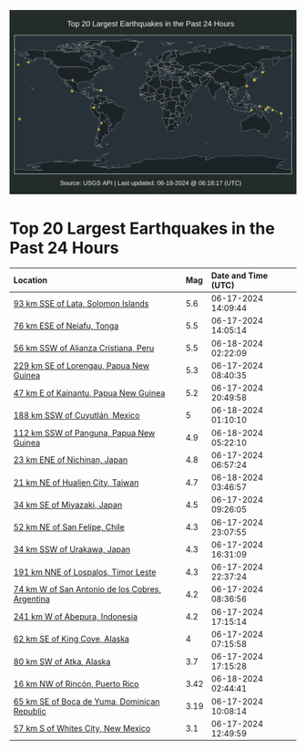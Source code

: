 ![Map](./map.png)

# Top 20 Largest Earthquakes in the Past 24 Hours

| Location | Mag | Date and Time (UTC) |
|:---|:---|:---|
| [93 km SSE of Lata, Solomon Islands](https://earthquake.usgs.gov/earthquakes/eventpage/us7000mt0h) | 5.6 | 06-17-2024 14:09:44 |
| [76 km ESE of Neiafu, Tonga](https://earthquake.usgs.gov/earthquakes/eventpage/us7000mt0e) | 5.5 | 06-17-2024 14:05:14 |
| [56 km SSW of Alianza Cristiana, Peru](https://earthquake.usgs.gov/earthquakes/eventpage/us7000mt41) | 5.5 | 06-18-2024 02:22:09 |
| [229 km SE of Lorengau, Papua New Guinea](https://earthquake.usgs.gov/earthquakes/eventpage/us7000msyi) | 5.3 | 06-17-2024 08:40:35 |
| [47 km E of Kainantu, Papua New Guinea](https://earthquake.usgs.gov/earthquakes/eventpage/us7000mt2v) | 5.2 | 06-17-2024 20:49:58 |
| [188 km SSW of Cuyutlán, Mexico](https://earthquake.usgs.gov/earthquakes/eventpage/us7000mt3p) | 5 | 06-18-2024 01:10:10 |
| [112 km SSW of Panguna, Papua New Guinea](https://earthquake.usgs.gov/earthquakes/eventpage/us7000mt4d) | 4.9 | 06-18-2024 05:22:10 |
| [23 km ENE of Nichinan, Japan](https://earthquake.usgs.gov/earthquakes/eventpage/us7000msy5) | 4.8 | 06-17-2024 06:57:24 |
| [21 km NE of Hualien City, Taiwan](https://earthquake.usgs.gov/earthquakes/eventpage/us7000mt4b) | 4.7 | 06-18-2024 03:46:57 |
| [34 km SE of Miyazaki, Japan](https://earthquake.usgs.gov/earthquakes/eventpage/us7000msyr) | 4.5 | 06-17-2024 09:26:05 |
| [52 km NE of San Felipe, Chile](https://earthquake.usgs.gov/earthquakes/eventpage/us7000mt3g) | 4.3 | 06-17-2024 23:07:55 |
| [34 km SSW of Urakawa, Japan](https://earthquake.usgs.gov/earthquakes/eventpage/us7000mt1f) | 4.3 | 06-17-2024 16:31:09 |
| [191 km NNE of Lospalos, Timor Leste](https://earthquake.usgs.gov/earthquakes/eventpage/us7000mt39) | 4.3 | 06-17-2024 22:37:24 |
| [74 km W of San Antonio de los Cobres, Argentina](https://earthquake.usgs.gov/earthquakes/eventpage/us7000msyg) | 4.2 | 06-17-2024 08:36:56 |
| [241 km W of Abepura, Indonesia](https://earthquake.usgs.gov/earthquakes/eventpage/us7000mt1n) | 4.2 | 06-17-2024 17:15:14 |
| [62 km SE of King Cove, Alaska](https://earthquake.usgs.gov/earthquakes/eventpage/us7000msy7) | 4 | 06-17-2024 07:15:58 |
| [80 km SW of Atka, Alaska](https://earthquake.usgs.gov/earthquakes/eventpage/us7000mt1l) | 3.7 | 06-17-2024 17:15:28 |
| [16 km NW of Rincón, Puerto Rico](https://earthquake.usgs.gov/earthquakes/eventpage/pr71453123) | 3.42 | 06-18-2024 02:44:41 |
| [65 km SE of Boca de Yuma, Dominican Republic](https://earthquake.usgs.gov/earthquakes/eventpage/pr71452993) | 3.19 | 06-17-2024 10:08:14 |
| [57 km S of Whites City, New Mexico](https://earthquake.usgs.gov/earthquakes/eventpage/tx2024lvxy) | 3.1 | 06-17-2024 12:49:59 |
